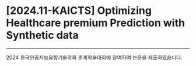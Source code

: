 # [2024.11-KAICTS] Optimizing Healthcare premium Prediction with Synthetic data

---

2024 한국인공지능융합기술학회 춘계학술대회에 참여하여 논문을 제출하였습니다.

